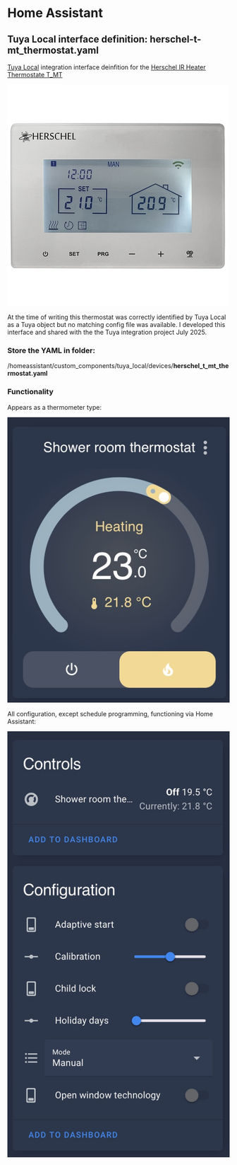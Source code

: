 # Home Assistant

## Tuya Local interface definition: herschel-t-mt_thermostat.yaml
[Tuya Local](https://github.com/make-all/tuya-local) integration interface deinfition for the [Herschel IR Heater Thermostate T_MT](https://www.herschel-infrared.co.uk/product/t-mt-wifi-thermostat/?srsltid=AfmBOoogAK3X89Li8mPwR83tkUp4cToMckao-AZdy6TuE4WAn8qOhCBE)

![Thermostat](https://github.com/RichardL64/HomeAssistant/blob/main/Herschel%20T-MT.jpg)


At the time of writing this thermostat was correctly identified by Tuya Local as a Tuya object but no matching config file was available.
I developed this interface and shared with the the Tuya integration project July 2025.

### Store the YAML in folder:

/homeassistant/custom_components/tuya_local/devices/**herschel_t_mt_thermostat.yaml**

### Functionality


Appears as a thermometer type:

![Themostat](https://github.com/RichardL64/HomeAssistant/blob/main/Herschel%20Thermostat.jpg)

All configuration, except schedule programming, functioning via Home Assistant:

![Config](https://github.com/RichardL64/HomeAssistant/blob/main/Herschel%20Config.jpg)


